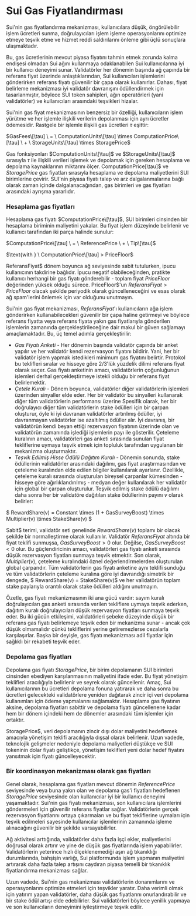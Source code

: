 # Sui Gas Fiyatlandırması

Sui'nin gas fiyatlandırma mekanizması, kullanıcılara düşük, öngörülebilir işlem ücretleri sunma, doğrulayıcıları işlem işleme operasyonlarını optimize etmeye teşvik etme ve hizmet reddi saldırılarını önleme gibi üçlü sonuçlara ulaşmaktadır.

Bu, gas ücretlerinin mevcut piyasa fiyatını tahmin etmek zorunda kalma endişesi olmadan Sui ağını kullanmaya odaklanabilen Sui kullanıcılarına iyi bir kullanıcı deneyimi sunar. Validatörler her dönemin başında ağ çapında bir referans fiyat üzerinde anlaştıklarından, Sui kullanıcıları işlemlerini gönderirken referans fiyatı güvenilir bir çapa olarak kullanırlar. Dahası, fiyat belirleme mekanizması iyi validatör davranışını ödüllendirmek için tasarlanmıştır, böylece SUI token sahipleri, ağın operatörleri (yani validatörler) ve kullanıcıları arasındaki teşvikleri hizalar.

Sui'nin gas fiyat mekanizmasının benzersiz bir özelliği, kullanıcıların işlem yürütme ve her işlemle ilişkili verilerin depolanması için ayrı ücretler ödemesidir. Rastgele bir işlemle ilişkili gas ücretleri $\tau$ eşittir:

$GasFees\[\tau] \ = \ ComputationUnits\[\tau] \times ComputationPrice\[\tau] \ + \ StorageUnits\[\tau] \times StoragePrice$

Gas fonksiyonları $ComputationUnits\[\tau]$ ve $StorageUnits\[\tau]$ sırasıyla $\tau$ ile ilişkili verileri işlemek ve depolamak için gereken hesaplama ve depolama kaynaklarının miktarını ölçer. ComputationPrice\[\tau]$ ve $StoragePrice$ gas fiyatları sırasıyla hesaplama ve depolama maliyetlerini SUI birimlerine çevirir. SUI'nin piyasa fiyatı talep ve arz dalgalanmalarına bağlı olarak zaman içinde dalgalanacağından, gas birimleri ve gas fiyatları arasındaki ayrışma yararlıdır.

### Hesaplama gas fiyatları <a href="#computation-gas-prices" id="computation-gas-prices"></a>

Hesaplama gas fiyatı $ComputationPrice\[\tau]$, SUI birimleri cinsinden bir hesaplama biriminin maliyetini yakalar. Bu fiyat işlem düzeyinde belirlenir ve kullanıcı tarafından iki parça halinde sunulur:

$ComputationPrice\[\tau] \ = \ ReferencePrice \ + \ Tip\[\tau]$

$\text{with } \ ComputationPrice\[\tau] > PriceFloor$

ReferansFiyat$ dönem boyunca ağ seviyesinde sabit tutulurken, ipucu kullanıcının takdirine bağlıdır. İpucu negatif olabileceğinden, pratikte kullanıcı herhangi bir gas fiyatı gönderebilir - toplam fiyat $PriceFloor$ değerinden yüksek olduğu sürece. PriceFloor$'un $ReferansFiyat > PriceFloor$ olacak şekilde periyodik olarak güncelleneceğini ve esas olarak ağ spam'lerini önlemek için var olduğunu unutmayın.

Sui'nin gas fiyat mekanizması, $ReferansFiyat$'ı kullanıcıların ağa işlem gönderirken kullanabilecekleri güvenilir bir çapa haline getirmeyi ve böylece referans fiyatta veya referans fiyata yakın gas fiyatlarıyla gönderilen işlemlerin zamanında gerçekleştirileceğine dair makul bir güven sağlamayı amaçlamaktadır. Bu, üç temel adımla gerçekleştirilir:

* _Gas Fiyatı Anketi_ - Her dönemin başında validatör çapında bir anket yapılır ve her validatör kendi rezervasyon fiyatını bildirir. Yani, her bir validatör işlem yapmak istedikleri minimum gas fiyatını belirtir. Protokol bu teklifleri sıralar ve hisseye göre 2/3'lük yüzdelik dilimi referans fiyat olarak seçer. Gas fiyatı anketinin amacı, validatörlerin çoğunluğunun işlemleri derhal gerçekleştirmeye istekli olduğu bir referans fiyat belirlemektir.
* _Çetele Kuralı_ - Dönem boyunca, validatörler diğer validatörlerin işlemleri üzerinden sinyaller elde eder. Her bir validatör bu sinyalleri kullanarak diğer tüm validatörlerin performansı üzerine Spesifik olarak, her bir doğrulayıcı diğer tüm validatörlerin stake ödülleri için bir çarpan oluşturur, öyle ki iyi davranan validatörler artırılmış ödüller, iyi davranmayan validatörler ise azaltılmış ödüller alır. İyi davranış, bir validatörün kendi beyan ettiği rezervasyon fiyatının üzerinde olan ve validatörün zamanında işlediği işlemlerin payı ile gösterilir. Çeteleme kuralının amacı, validatörleri gas anketi sırasında sunulan fiyat tekliflerine uymaya teşvik etmek için topluluk tarafından uygulanan bir mekanizma oluşturmaktır.
* _Teşvik Edilmiş Hisse Ödülü Dağıtım Kuralı_ - Dönemin sonunda, stake ödüllerinin validatörler arasındaki dağılımı, gas fiyat araştırmasından ve çeteleme kuralından elde edilen bilgiler kullanılarak ayarlanır. Özellikle, çeteleme kuralı sırasında oluşturulan bireysel çarpanlar kümesinden - hisseye göre ağırlıklandırılmış - medyan değer kullanılarak her validatör için global bir çarpan oluşturulur. Teşvik edilmiş stake ödülü dağılımı daha sonra her bir validatöre dağıtılan stake ödüllerinin payını $v$ olarak belirler:

$ RewardShare(v) = Constant \times (1 + GasSurveyBoost) \times Multiplier(v) \times StakeShare(v) $

Sabit$ terimi, validatör seti genelinde $RewardShare(v)$ toplamı bir olacak şekilde bir normalleştirme olarak kullanılır. Validatör $ReferansFiyat$ altında bir fiyat teklifi sunmuşsa, $GasSurveyBoost > 0$ olur. Değilse, $GasSurveyBoost < 0$ olur. Bu güçlendiricinin amacı, validatörleri gas fiyatı anketi sırasında düşük rezervasyon fiyatları sunmaya teşvik etmektir. Son olarak, $Multiplier(v)$, çeteleme kuralındaki öznel değerlendirmelerden oluşturulan global çarpandır. Tüm validatörlerin gas fiyatı anketine aynı teklifi sunduğu ve tüm validatörlerin çeteleme kuralına göre iyi davrandığı simetrik bir dengede, $ RewardShare(v) = StakeShare(v)$ ve her validatörün toplam stake paylarıyla orantılı olarak stake ödülleri aldığını unutmayın.

Özetle, gas fiyatı mekanizmasının iki ana gücü vardır: sayım kuralı doğrulayıcıları gas anketi sırasında verilen tekliflere uymaya teşvik ederken, dağıtım kuralı doğrulayıcıları düşük rezervasyon fiyatları sunmaya teşvik eder. Bu iki gücün etkileşimi, validatörleri şebeke düzeyinde düşük bir referans gas fiyatı belirlemeye teşvik eden bir mekanizma sunar - ancak çok düşük olmamalıdır çünkü tekliflerini yerine getiremezlerse cezalarla karşılaşırlar. Başka bir deyişle, gas fiyatı mekanizması adil fiyatlar için sağlıklı bir rekabeti teşvik eder.

### Depolama gas fiyatları <a href="#storage-gas-prices" id="storage-gas-prices"></a>

Depolama gas fiyatı $StoragePrice$, bir birim depolamanın SUI birimleri cinsinden ebediyen karşılanmasının maliyetini ifade eder. Bu fiyat yönetişim teklifleri aracılığıyla belirlenir ve seyrek olarak güncellenir. Amaç, Sui kullanıcılarının bu ücretleri depolama fonuna yatırarak ve daha sonra bu ücretleri gelecekteki validatörlere yeniden dağıtarak zincir içi veri depolama kullanımları için ödeme yapmalarını sağlamaktır. Hesaplama gas fiyatının aksine, depolama fiyatları sabittir ve depolama fiyatı güncellenene kadar hem bir dönem içindeki hem de dönemler arasındaki tüm işlemler için ortaktır.

StoragePrice$, veri depolamanın zincir dışı dolar maliyetini hedeflemek amacıyla yönetişim teklifi aracılığıyla dışsal olarak belirlenir. Uzun vadede, teknolojik gelişmeler nedeniyle depolama maliyetleri düştükçe ve SUI tokeninin dolar fiyatı geliştikçe, yönetişim teklifleri yeni dolar hedef fiyatını yansıtmak için fiyatı güncelleyecektir.

### Bir koordinasyon mekanizması olarak gas fiyatları <a href="#gas-prices-as-a-coordination-mechanism" id="gas-prices-as-a-coordination-mechanism"></a>

Genel olarak, hesaplama gas fiyatları mevcut dönemin $ReferencePrice$ seviyesinde veya buna yakın olan ve depolama gas'i fiyatları hedeflenen $StoragePrice$ seviyesinde olan kullanıcılar iyi bir kullanıcı deneyimi yaşamaktadır. Sui'nin gas fiyatı mekanizması, son kullanıcılara işlemlerini göndermeleri için güvenilir referans fiyatlar sağlar. Validatörlerin gerçek rezervasyon fiyatlarını ortaya çıkarmaları ve bu fiyat tekliflerine uymaları için teşvik edilmeleri sayesinde kullanıcılar işlemlerinin zamanında işleme alınacağını güvenilir bir şekilde varsayabilirler.

Ağ aktivitesi arttığında, validatörler daha fazla işçi ekler, maliyetlerini doğrusal olarak artırır ve yine de düşük gas fiyatlarında işlem yapabilirler. Validatörlerin yeterince hızlı ölçeklenemediği aşırı ağ tıkanıklığı durumlarında, bahşişin varlığı, Sui platformunda işlem yapmanın maliyetini artırarak daha fazla talep artışını caydıran piyasa temelli bir tıkanıklık fiyatlandırma mekanizması sağlar.

Uzun vadede, Sui'nin gas mekanizması validatörlerin donanımlarını ve operasyonlarını optimize etmeleri için teşvikler yaratır. Daha verimli olmak için yatırım yapan validatörler, daha düşük gas fiyatlarını onurlandırabilir ve bir stake ödül artışı elde edebilirler. Sui validatörleri böylece yenilik yapmaya ve son kullanıcıların deneyimini iyileştirmeye teşvik edilir.
